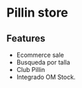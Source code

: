 # Pillin store

## Features

- Ecommerce sale
- Busqueda por talla
- Club Pillin
- Integrado OM Stock.
